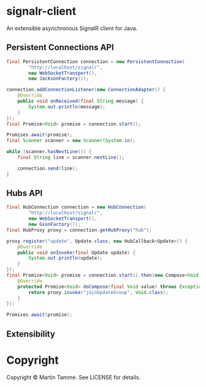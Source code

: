 # signalr-client

An extensible asynchronous SignalR client for Java.

## Persistent Connections API

```java
final PersistentConnection connection = new PersistentConnection(
        "http://localhost/signalr",
        new WebSocketTransport(),
        new JacksonFactory());

connection.addConnectionListener(new ConnectionAdapter() {
    @Override
    public void onReceived(final String message) {
        System.out.println(message);
    }
});
final Promise<Void> promise = connection.start();

Promises.await(promise);
final Scanner scanner = new Scanner(System.in);

while (scanner.hasNextLine()) {
    final String line = scanner.nextLine();

    connection.send(line);
}
```

## Hubs API

```java
final HubConnection connection = new HubConnection(
        "http://localhost/signalr",
        new WebSocketTransport(),
        new GsonFactory());
final HubProxy proxy = connection.getHubProxy("hub");

proxy.register("update", Update.class, new HubCallback<Update>() {
    @Override
    public void onInvoke(final Update update) {
        System.out.println(update);
    }
});
final Promise<Void> promise = connection.start().then(new Compose<Void, Void>() {
    @Override
    protected Promise<Void> doCompose(final Void value) throws Exception {
        return proxy.invoke("joinUpdateGroup", Void.class);
    }
});

Promises.await(promise);
```

## Extensibility

# Copyright

Copyright © Martin Tamme. See LICENSE for details.
